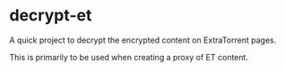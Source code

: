 # decrypt-et

A quick project to decrypt the encrypted content on ExtraTorrent pages.

This is primarily to be used when creating a proxy of ET content.